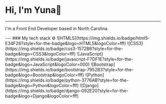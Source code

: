 # Hi, I'm Yuna👋
<!-- ![name_banner](https://user-images.githubusercontent.com/43771301/214397688-3f5700ed-a3fc-46b3-8be9-ab801365a199.jpg) -->
<!-- <img
    src="https://user-images.githubusercontent.com/43771301/214397688-3f5700ed-a3fc-46b3-8be9-ab801365a199.jpg"
    alt="Cheonga Yun / Front End Developer / https://github.com/1shining1"
    width="100%"
/> -->
---
<p>I'm a Front End Developer based in North Carolina.</p>
---
### My tech stack ⚙️
![HTML5](https://img.shields.io/badge/html5-E34F26?style=for-the-badge&logo=HTML5&logoColor=fff)
![CSS3](https://img.shields.io/badge/css3-1572B6?style=for-the-badge&logo=CSS3&logoColor=fff)
![JavaScript](https://img.shields.io/badge/javascript-F7DF1E?style=for-the-badge&logo=JavaScript&logoColor=000)
![Bootstrap](https://img.shields.io/badge/bootstrap-7952B3?style=for-the-badge&logo=Bootstrap&logoColor=fff)
![Python](https://img.shields.io/badge/python-3776AB?style=for-the-badge&logo=Python&logoColor=fff)
![Django](https://img.shields.io/badge/django-092E20?style=for-the-badge&logo=Django&logoColor=fff)


